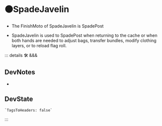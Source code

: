 # 🟠<moto>SpadeJavelin</moto>

- The FinishMoto of SpadeJavelin is SpadePost

- SpadeJavelin is used to SpadePost when returning to the cache or when both hands are needed to adjust bags, transfer bundles, modify clothing layers, or to reload flag roll.

::: details 🛠 <dev>&&&</dev>

## DevNotes

-

## DevState

```py
`TagsToHeaders: false`
```

:::
